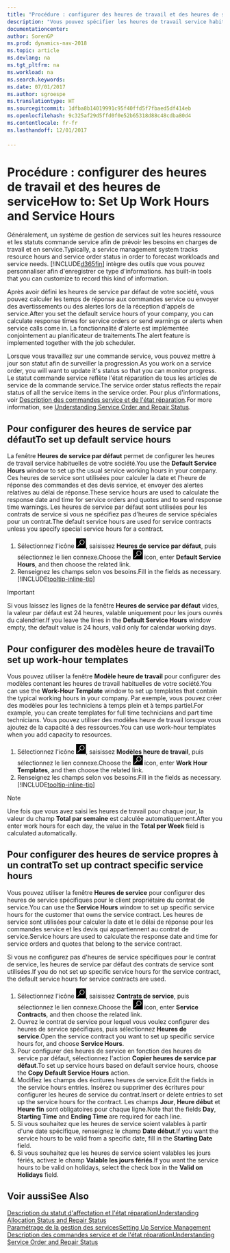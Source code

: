 ```yaml
---
title: "Procédure : configurer des heures de travail et des heures de service"
description: "Vous pouvez spécifier les heures de travail service habituelles de votre société. Ces heures de service sont utilisées pour calculer la date et l'heure de réponse des commandes et des devis service, et envoyer des alertes relatives au délai de réponse."
documentationcenter: 
author: SorenGP
ms.prod: dynamics-nav-2018
ms.topic: article
ms.devlang: na
ms.tgt_pltfrm: na
ms.workload: na
ms.search.keywords: 
ms.date: 07/01/2017
ms.author: sgroespe
ms.translationtype: HT
ms.sourcegitcommit: 1dfba8b14019991c95f40ffd5f7fbaed5df414eb
ms.openlocfilehash: 9c325af29d5ffd0f0e52b65318d88c48cdba80d4
ms.contentlocale: fr-fr
ms.lasthandoff: 12/01/2017

---
```

# <a name="how-to-set-up-work-hours-and-service-hours"></a><span data-ttu-id="d7f90-104">Procédure : configurer des heures de travail et des heures de service</span><span class="sxs-lookup"><span data-stu-id="d7f90-104">How to: Set Up Work Hours and Service Hours</span></span>
<span data-ttu-id="d7f90-105">Généralement, un système de gestion de services suit les heures ressource et les statuts commande service afin de prévoir les besoins en charges de travail et en service.</span><span class="sxs-lookup"><span data-stu-id="d7f90-105">Typically, a service management system tracks resource hours and service order status in order to forecast workloads and service needs.</span></span> [!INCLUDE[d365fin](includes/d365fin_md.md)]<span data-ttu-id="d7f90-106"> intègre des outils que vous pouvez personnaliser afin d'enregistrer ce type d'informations.</span><span class="sxs-lookup"><span data-stu-id="d7f90-106"> has built-in tools that you can customize to record this kind of information.</span></span>  
  
<span data-ttu-id="d7f90-107">Après avoir défini les heures de service par défaut de votre société, vous pouvez calculer les temps de réponse aux commandes service ou envoyer des avertissements ou des alertes lors de la réception d'appels de service.</span><span class="sxs-lookup"><span data-stu-id="d7f90-107">After you set the default service hours of your company, you can calculate response times for service orders or send warnings or alerts when service calls come in.</span></span> <span data-ttu-id="d7f90-108">La fonctionnalité d'alerte est implémentée conjointement au planificateur de traitements.</span><span class="sxs-lookup"><span data-stu-id="d7f90-108">The alert feature is implemented together with the job scheduler.</span></span>   
  
<span data-ttu-id="d7f90-109">Lorsque vous travaillez sur une commande service, vous pouvez mettre à jour son statut afin de surveiller la progression.</span><span class="sxs-lookup"><span data-stu-id="d7f90-109">As you work on a service order, you will want to update it's status so that you can monitor progress.</span></span> <span data-ttu-id="d7f90-110">Le statut commande service reflète l'état réparation de tous les articles de service de la commande service.</span><span class="sxs-lookup"><span data-stu-id="d7f90-110">The service order status reflects the repair status of all the service items in the service order.</span></span> <span data-ttu-id="d7f90-111">Pour plus d'informations, voir [Description des commandes service et de l'état réparation](service-order-repair-status.md).</span><span class="sxs-lookup"><span data-stu-id="d7f90-111">For more information, see [Understanding Service Order and Repair Status](service-order-repair-status.md).</span></span> 

## <a name="to-set-up-default-service-hours"></a><span data-ttu-id="d7f90-112">Pour configurer des heures de service par défaut</span><span class="sxs-lookup"><span data-stu-id="d7f90-112">To set up default service hours</span></span>  
<span data-ttu-id="d7f90-113">La fenêtre **Heures de service par défaut** permet de configurer les heures de travail service habituelles de votre société.</span><span class="sxs-lookup"><span data-stu-id="d7f90-113">You use the **Default Service Hours** window to set up the usual service working hours in your company.</span></span> <span data-ttu-id="d7f90-114">Ces heures de service sont utilisées pour calculer la date et l'heure de réponse des commandes et des devis service, et envoyer des alertes relatives au délai de réponse.</span><span class="sxs-lookup"><span data-stu-id="d7f90-114">These service hours are used to calculate the response date and time for service orders and quotes and to send response time warnings.</span></span> <span data-ttu-id="d7f90-115">Les heures de service par défaut sont utilisées pour les contrats de service si vous ne spécifiez pas d'heures de service spéciales pour un contrat.</span><span class="sxs-lookup"><span data-stu-id="d7f90-115">The default service hours are used for service contracts unless you specify special service hours for a contract.</span></span>  
  
1. <span data-ttu-id="d7f90-116">Sélectionnez l'icône ![Page ou état pour la recherche](media/ui-search/search_small.png "Page ou état pour la recherche"), saisissez **Heures de service par défaut**, puis sélectionnez le lien connexe.</span><span class="sxs-lookup"><span data-stu-id="d7f90-116">Choose the ![Search for Page or Report](media/ui-search/search_small.png "Search for Page or Report icon") icon, enter **Default Service Hours**, and then choose the related link.</span></span>  
2. <span data-ttu-id="d7f90-117">Renseignez les champs selon vos besoins.</span><span class="sxs-lookup"><span data-stu-id="d7f90-117">Fill in the fields as necessary.</span></span> [!INCLUDE[tooltip-inline-tip](includes/tooltip-inline-tip_md.md)]  
  
> [!IMPORTANT]  
>  <span data-ttu-id="d7f90-118">Si vous laissez les lignes de la fenêtre **Heures de service par défaut** vides, la valeur par défaut est 24 heures, valable uniquement pour les jours ouvrés du calendrier.</span><span class="sxs-lookup"><span data-stu-id="d7f90-118">If you leave the lines in the **Default Service Hours** window empty, the default value is 24 hours, valid only for calendar working days.</span></span>  
  
## <a name="to-set-up-work-hour-templates"></a><span data-ttu-id="d7f90-119">Pour configurer des modèles heure de travail</span><span class="sxs-lookup"><span data-stu-id="d7f90-119">To set up work-hour templates</span></span>
<span data-ttu-id="d7f90-120">Vous pouvez utiliser la fenêtre **Modèle heure de travail** pour configurer des modèles contenant les heures de travail habituelles de votre société.</span><span class="sxs-lookup"><span data-stu-id="d7f90-120">You can use the **Work-Hour Template** window to set up templates that contain the typical working hours in your company.</span></span> <span data-ttu-id="d7f90-121">Par exemple, vous pouvez créer des modèles pour les techniciens à temps plein et à temps partiel.</span><span class="sxs-lookup"><span data-stu-id="d7f90-121">For example, you can create templates for full time technicians and part time technicians.</span></span> <span data-ttu-id="d7f90-122">Vous pouvez utiliser des modèles heure de travail lorsque vous ajoutez de la capacité à des ressources.</span><span class="sxs-lookup"><span data-stu-id="d7f90-122">You can use work-hour templates when you add capacity to resources.</span></span>  
  
1. <span data-ttu-id="d7f90-123">Sélectionnez l'icône ![Page ou état pour la recherche](media/ui-search/search_small.png "Page ou état pour la recherche"), saisissez **Modèles heure de travail**, puis sélectionnez le lien connexe.</span><span class="sxs-lookup"><span data-stu-id="d7f90-123">Choose the ![Search for Page or Report](media/ui-search/search_small.png "Search for Page or Report icon") icon, enter **Work Hour Templates**, and then choose the related link.</span></span>  
2. <span data-ttu-id="d7f90-124">Renseignez les champs selon vos besoins.</span><span class="sxs-lookup"><span data-stu-id="d7f90-124">Fill in the fields as necessary.</span></span> [!INCLUDE[tooltip-inline-tip](includes/tooltip-inline-tip_md.md)]  
  
> [!Note]
> <span data-ttu-id="d7f90-125">Une fois que vous avez saisi les heures de travail pour chaque jour, la valeur du champ **Total par semaine** est calculée automatiquement.</span><span class="sxs-lookup"><span data-stu-id="d7f90-125">After you enter work hours for each day, the value in the **Total per Week** field is calculated automatically.</span></span>  

## <a name="to-set-up-contract-specific-service-hours"></a><span data-ttu-id="d7f90-126">Pour configurer des heures de service propres à un contrat</span><span class="sxs-lookup"><span data-stu-id="d7f90-126">To set up contract specific service hours</span></span>  
<span data-ttu-id="d7f90-127">Vous pouvez utiliser la fenêtre **Heures de service** pour configurer des heures de service spécifiques pour le client propriétaire du contrat de service.</span><span class="sxs-lookup"><span data-stu-id="d7f90-127">You can use the **Service Hours** window to set up specific service hours for the customer that owns the service contract.</span></span> <span data-ttu-id="d7f90-128">Les heures de service sont utilisées pour calculer la date et le délai de réponse pour les commandes service et les devis qui appartiennent au contrat de service.</span><span class="sxs-lookup"><span data-stu-id="d7f90-128">Service hours are used to calculate the response date and time for service orders and quotes that belong to the service contract.</span></span>  
  
<span data-ttu-id="d7f90-129">Si vous ne configurez pas d'heures de service spécifiques pour le contrat de service, les heures de service par défaut des contrats de service sont utilisées.</span><span class="sxs-lookup"><span data-stu-id="d7f90-129">If you do not set up specific service hours for the service contract, the default service hours for service contracts are used.</span></span>  
  
1. <span data-ttu-id="d7f90-130">Sélectionnez l'icône ![Page ou état pour la recherche](media/ui-search/search_small.png "Page ou état pour la recherche"), saisissez **Contrats de service**, puis sélectionnez le lien connexe.</span><span class="sxs-lookup"><span data-stu-id="d7f90-130">Choose the ![Search for Page or Report](media/ui-search/search_small.png "Search for Page or Report icon") icon, enter **Service Contracts**, and then choose the related link.</span></span>  
2. <span data-ttu-id="d7f90-131">Ouvrez le contrat de service pour lequel vous voulez configurer des heures de service spécifiques, puis sélectionnez **Heures de service**.</span><span class="sxs-lookup"><span data-stu-id="d7f90-131">Open the service contract you want to set up specific service hours for, and choose **Service Hours**.</span></span>  
4. <span data-ttu-id="d7f90-132">Pour configurer des heures de service en fonction des heures de service par défaut, sélectionnez l'action **Copier heures de service par défaut**.</span><span class="sxs-lookup"><span data-stu-id="d7f90-132">To set up service hours based on default service hours, choose the **Copy Default Service Hours** action.</span></span>  
5. <span data-ttu-id="d7f90-133">Modifiez les champs des écritures heures de service.</span><span class="sxs-lookup"><span data-stu-id="d7f90-133">Edit the fields in the service hours entries.</span></span> <span data-ttu-id="d7f90-134">Insérez ou supprimer des écritures pour configurer les heures de service du contrat.</span><span class="sxs-lookup"><span data-stu-id="d7f90-134">Insert or delete entries to set up the service hours for the contract.</span></span> <span data-ttu-id="d7f90-135">Les champs **Jour**, **Heure début** et **Heure fin** sont obligatoires pour chaque ligne.</span><span class="sxs-lookup"><span data-stu-id="d7f90-135">Note that the fields **Day**, **Starting Time** and **Ending Time** are required for each line.</span></span>  
6. <span data-ttu-id="d7f90-136">Si vous souhaitez que les heures de service soient valables à partir d'une date spécifique, renseignez le champ **Date début**.</span><span class="sxs-lookup"><span data-stu-id="d7f90-136">If you want the service hours to be valid from a specific date, fill in the **Starting Date** field.</span></span>  
7. <span data-ttu-id="d7f90-137">Si vous souhaitez que les heures de service soient valables les jours fériés, activez le champ **Valable les jours fériés**.</span><span class="sxs-lookup"><span data-stu-id="d7f90-137">If you want the service hours to be valid on holidays, select the check box in the **Valid on Holidays** field.</span></span>  

## <a name="see-also"></a><span data-ttu-id="d7f90-138">Voir aussi</span><span class="sxs-lookup"><span data-stu-id="d7f90-138">See Also</span></span>  
[<span data-ttu-id="d7f90-139">Description du statut d'affectation et l'état réparation</span><span class="sxs-lookup"><span data-stu-id="d7f90-139">Understanding Allocation Status and Repair Status</span></span>](service-allocation-status-and-repair-status.md)  
[<span data-ttu-id="d7f90-140">Paramétrage de la gestion des services</span><span class="sxs-lookup"><span data-stu-id="d7f90-140">Setting Up Service Management</span></span>](service-setup-service.md)  
[<span data-ttu-id="d7f90-141">Description des commandes service et de l'état réparation</span><span class="sxs-lookup"><span data-stu-id="d7f90-141">Understanding Service Order and Repair Status</span></span>](service-order-repair-status.md)  

